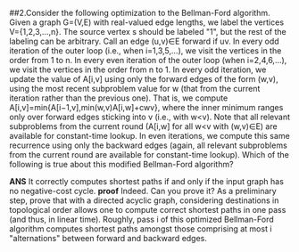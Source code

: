 ##2.Consider the following optimization to the Bellman-Ford algorithm. Given a graph G=(V,E) with real-valued edge lengths, we label the vertices V={1,2,3,…,n}. The source vertex s should be labeled "1", but the rest of the labeling can be arbitrary. Call an edge (u,v)∈E forward if u<v and backward if u>v. In every odd iteration of the outer loop (i.e., when i=1,3,5,...), we visit the vertices in the order from 1 to n. In every even iteration of the outer loop (when i=2,4,6,...), we visit the vertices in the order from n to 1. In every odd iteration, we update the value of A[i,v] using only the forward edges of the form (w,v), using the most recent subproblem value for w (that from the current iteration rather than the previous one). That is, we compute A[i,v]=min{A[i−1,v],min(w,v)A[i,w]+cwv}, where the inner minimum ranges only over forward edges sticking into v (i.e., with w<v). Note that all relevant subproblems from the current round (A[i,w] for all w<v with (w,v)∈E) are available for constant-time lookup. In even iterations, we compute this same recurrence using only the backward edges (again, all relevant subproblems from the current round are available for constant-time lookup). Which of the following is true about this modified Bellman-Ford algorithm?

**ANS** It correctly computes shortest paths if and only if the input graph has no negative-cost cycle.
**proof** Indeed. Can you prove it? As a preliminary step, prove that with a directed acyclic graph, considering destinations in topological order allows one to compute correct shortest paths in one pass (and thus, in linear time). Roughly, pass i of this optimized Bellman-Ford algorithm computes shortest paths amongst those comprising at most i "alternations" between forward and backward edges.